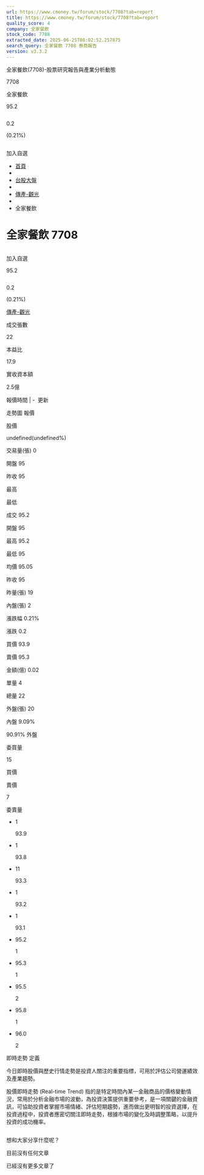 ```yaml
---
url: https://www.cmoney.tw/forum/stock/7708?tab=report
title: https://www.cmoney.tw/forum/stock/7708?tab=report
quality_score: 4
company: 全家餐飲
stock_code: 7708
extracted_date: 2025-06-25T08:02:52.257875
search_query: 全家餐飲 7708 券商報告
version: v3.3.2
---
```


全家餐飲(7708)-股票研究報告與產業分析動態



7708
 
全家餐飲

95.2

![]()

0.2

(0.21%)

![]()

加入自選

* [首頁](/forum/)
* ![]()
* [台股大盤](/forum/stock)
* ![]()
* [傳產-觀光](/forum/category/C27010)
* ![]()
* 全家餐飲

# 全家餐飲 7708

![]()

加入自選

95.2

![]()

0.2

(0.21%)

[傳產-觀光](/forum/category/C27010)

成交張數

22

本益比

17.9

實收資本額

2.5億

報價時間 | - ![]()
更新

走勢圖
報價

股價

undefined(undefined%)

交易量(張)
0

開盤 95

昨收 95

最高

最低

成交 95.2

開盤 95

最高 95.2

最低 95

均價 95.05

昨收 95

昨量(張) 19

內盤(張) 2

漲跌幅 0.21%

漲跌 0.2

買價 93.9

賣價 95.3

金額(億) 0.02

單量 4

總量 22

外盤(張) 20

內盤 
9.09%

90.91%
 外盤

委買量

15

買價

賣價

7

委賣量

* 1

  93.9
* 1

  93.8
* 11

  93.3
* 1

  93.2
* 1

  93.1

* 95.2

  1
* 95.3

  1
* 95.5

  2
* 95.8

  1
* 96.0

  2

即時走勢 定義

今日即時股價與歷史行情走勢是投資人關注的重要指標，可用於評估公司營運績效及產業趨勢。
  
  
股價即時走勢 (Real-time Trend) 指的是特定時間內某一金融商品的價格變動情況，常用於分析金融市場的波動，為投資決策提供重要參考，是一項關鍵的金融資訊，可協助投資者掌握市場情緒、評估短期趨勢，進而做出更明智的投資選擇，在投資過程中，投資者應密切關注即時走勢，根據市場的變化及時調整策略，以提升投資的成功機率。

![]()

想和大家分享什麼呢？

目前沒有任何文章

已經沒有更多文章了

![]()